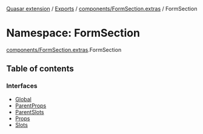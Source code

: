 [Quasar extension](../index.md) / [Exports](../modules.md) / [components/FormSection.extras](components_FormSection_extras.md) / FormSection

# Namespace: FormSection

[components/FormSection.extras](components_FormSection_extras.md).FormSection

## Table of contents

### Interfaces

- [Global](../interfaces/components_FormSection_extras.FormSection.Global.md)
- [ParentProps](../interfaces/components_FormSection_extras.FormSection.ParentProps.md)
- [ParentSlots](../interfaces/components_FormSection_extras.FormSection.ParentSlots.md)
- [Props](../interfaces/components_FormSection_extras.FormSection.Props.md)
- [Slots](../interfaces/components_FormSection_extras.FormSection.Slots.md)
